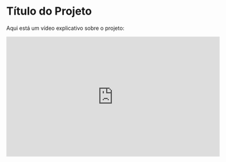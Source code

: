 # Título do Projeto

Aqui está um vídeo explicativo sobre o projeto:

<iframe width="560" height="315" src="https://vimeo.com/984255747?share=copy" frameborder="0" allowfullscreen></iframe>
